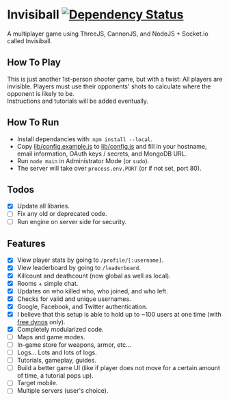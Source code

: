 # Invisiball [![Dependency Status](https://img.shields.io/david/Invisiball/Invisiball.svg)](https://david-dm.org/Invisiball/Invisiball)
A multiplayer game using ThreeJS, CannonJS, and NodeJS + Socket.io called Invisiball.

## How To Play
This is just another 1st-person shooter game, but with a twist: All players are invisible. Players must use their opponents' shots to calculate where the opponent is likely to be.
<br>
Instructions and tutorials will be added eventually.

## How To Run
+ Install dependancies with: `npm install --local`.
+ Copy [lib/config.example.js](./lib/config.example.js) to [lib/config.js](./lib/config.js) and fill in your hostname, email information, OAuth keys / secrets, and MongoDB URL.
+ Run `node main` in Administrator Mode (or `sudo`).
+ The server will take over `process.env.PORT` (or if not set, port 80).

## Todos
+ [X] Update all libaries.
+ [ ] Fix any old or deprecated code.
+ [ ] Run engine on server side for security.

## Features
+ [X] View player stats by going to `/profile/[:username]`.
+ [X] View leaderboard by going to `/leaderboard`.
+ [X] Killcount and deathcount (now global as well as local).
+ [X] Rooms + simple chat.
+ [X] Updates on who killed who, who joined, and who left.
+ [X] Checks for valid and unique usernames.
+ [X] Google, Facebook, and Twitter authentication.
+ [X] I believe that this setup is able to hold up to ~100 users at one time (with [free dynos](https://www.heroku.com/pricing) only).
+ [X] Completely modularized code.
+ [ ] Maps and game modes.
+ [ ] In-game store for weapons, armor, etc...
+ [ ] Logs... Lots and lots of logs.
+ [ ] Tutorials, gameplay, guides.
+ [ ] Build a better game UI (like if player does not move for a certain amount of time, a tutorial pops up).
+ [ ] Target mobile.
+ [ ] Multiple servers (user's choice).

